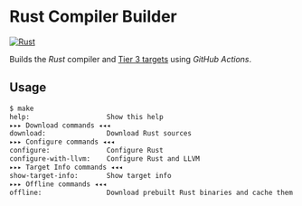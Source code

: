 # Rust Compiler Builder

[![Rust](https://img.shields.io/badge/Rust-Dev-orange.svg)](https://github.com/rust-lang/rust)

Builds the *Rust* compiler and [Tier 3 targets](https://doc.rust-lang.org/nightly/rustc/platform-support.html) using *GitHub Actions*.

## Usage

```sh
$ make
help:                   Show this help
▸▸▸ Download commands ◂◂◂
download:               Download Rust sources
▸▸▸ Configure commands ◂◂◂
configure:              Configure Rust
configure-with-llvm:    Configure Rust and LLVM
▸▸▸ Target Info commands ◂◂◂
show-target-info:       Show target info
▸▸▸ Offline commands ◂◂◂
offline:                Download prebuilt Rust binaries and cache them for offline use
```

<!--

## Show target information

```sh
build/x86_64-apple-darwin/stage2/bin/rustc --print target-list
build/x86_64-apple-darwin/stage2/bin/rustc -Z unstable-options --target=arm64e-apple-darwin --print target-spec-json
build/x86_64-apple-darwin/stage2/bin/rustc -Z unstable-options --target=arm64e-apple-ios --print target-spec-json
```

## Use Rust toolchain

```
CUSTOM_TOOLCHAIN_NAME=rust-$(echo $(build/x86_64-apple-darwin/stage2/bin/rustc -V) | cut -d' ' -f2)
rustup toolchain link ${CUSTOM_TOOLCHAIN_NAME} build/x86_64-apple-darwin/stage2
rustup default ${CUSTOM_TOOLCHAIN_NAME}

rustup show
rustc -Vv
```

## Show information about a binary

```sh
objdump --macho --private-header [binary_file]
otool -h <binary_file>

od -t x1 -j [start_byte_offset] -N [number_of_bytes_to_read] -An [filename]

```

## [Verbose Linker](https://github.com/rust-lang/rust/issues/38206)

```
export RUSTFLAGS="-C link-arg=-Wl,--verbose"
export RUSTC_LOG=rustc_codegen_ssa::back::link=trace
```

-->

